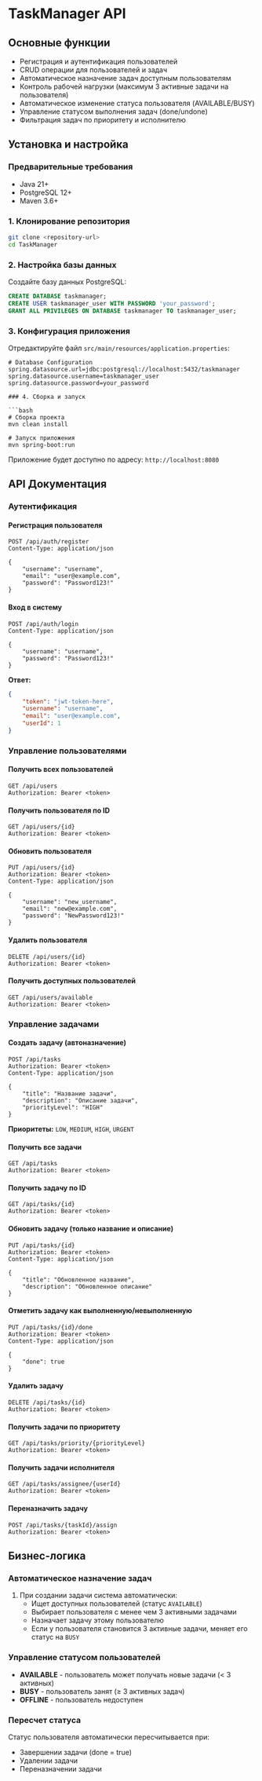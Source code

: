 # TaskManager API

##  Основные функции

-  Регистрация и аутентификация пользователей
-  CRUD операции для пользователей и задач
-  Автоматическое назначение задач доступным пользователям
-  Контроль рабочей нагрузки (максимум 3 активные задачи на пользователя)
-  Автоматическое изменение статуса пользователя (AVAILABLE/BUSY)
-  Управление статусом выполнения задач (done/undone)
-  Фильтрация задач по приоритету и исполнителю

##  Установка и настройка

### Предварительные требования

- Java 21+
- PostgreSQL 12+
- Maven 3.6+

### 1. Клонирование репозитория

```bash
git clone <repository-url>
cd TaskManager
```

### 2. Настройка базы данных

Создайте базу данных PostgreSQL:

```sql
CREATE DATABASE taskmanager;
CREATE USER taskmanager_user WITH PASSWORD 'your_password';
GRANT ALL PRIVILEGES ON DATABASE taskmanager TO taskmanager_user;
```

### 3. Конфигурация приложения

Отредактируйте файл `src/main/resources/application.properties`:

```properties
# Database Configuration
spring.datasource.url=jdbc:postgresql://localhost:5432/taskmanager
spring.datasource.username=taskmanager_user
spring.datasource.password=your_password

### 4. Сборка и запуск

```bash
# Сборка проекта
mvn clean install

# Запуск приложения
mvn spring-boot:run
```

Приложение будет доступно по адресу: `http://localhost:8080`

##  API Документация

### Аутентификация

#### Регистрация пользователя
```http
POST /api/auth/register
Content-Type: application/json

{
    "username": "username",
    "email": "user@example.com",
    "password": "Password123!"
}
```

#### Вход в систему
```http
POST /api/auth/login
Content-Type: application/json

{
    "username": "username",
    "password": "Password123!"
}
```

**Ответ:**
```json
{
    "token": "jwt-token-here",
    "username": "username",
    "email": "user@example.com",
    "userId": 1
}
```

### Управление пользователями

#### Получить всех пользователей
```http
GET /api/users
Authorization: Bearer <token>
```

#### Получить пользователя по ID
```http
GET /api/users/{id}
Authorization: Bearer <token>
```

#### Обновить пользователя
```http
PUT /api/users/{id}
Authorization: Bearer <token>
Content-Type: application/json

{
    "username": "new_username",
    "email": "new@example.com",
    "password": "NewPassword123!"
}
```

#### Удалить пользователя
```http
DELETE /api/users/{id}
Authorization: Bearer <token>
```

#### Получить доступных пользователей
```http
GET /api/users/available
Authorization: Bearer <token>
```

### Управление задачами

#### Создать задачу (автоназначение)
```http
POST /api/tasks
Authorization: Bearer <token>
Content-Type: application/json

{
    "title": "Название задачи",
    "description": "Описание задачи",
    "priorityLevel": "HIGH"
}
```

**Приоритеты:** `LOW`, `MEDIUM`, `HIGH`, `URGENT`

#### Получить все задачи
```http
GET /api/tasks
Authorization: Bearer <token>
```

#### Получить задачу по ID
```http
GET /api/tasks/{id}
Authorization: Bearer <token>
```

#### Обновить задачу (только название и описание)
```http
PUT /api/tasks/{id}
Authorization: Bearer <token>
Content-Type: application/json

{
    "title": "Обновленное название",
    "description": "Обновленное описание"
}
```

#### Отметить задачу как выполненную/невыполненную
```http
PUT /api/tasks/{id}/done
Authorization: Bearer <token>
Content-Type: application/json

{
    "done": true
}
```

#### Удалить задачу
```http
DELETE /api/tasks/{id}
Authorization: Bearer <token>
```

#### Получить задачи по приоритету
```http
GET /api/tasks/priority/{priorityLevel}
Authorization: Bearer <token>
```

#### Получить задачи исполнителя
```http
GET /api/tasks/assignee/{userId}
Authorization: Bearer <token>
```

#### Переназначить задачу
```http
POST /api/tasks/{taskId}/assign
Authorization: Bearer <token>
```

##  Бизнес-логика

### Автоматическое назначение задач

1. При создании задачи система автоматически:
   - Ищет доступных пользователей (статус `AVAILABLE`)
   - Выбирает пользователя с менее чем 3 активными задачами
   - Назначает задачу этому пользователю
   - Если у пользователя становится 3 активные задачи, меняет его статус на `BUSY`

### Управление статусом пользователей

- **AVAILABLE** - пользователь может получать новые задачи (< 3 активных)
- **BUSY** - пользователь занят (≥ 3 активных задач)
- **OFFLINE** - пользователь недоступен

### Пересчет статуса

Статус пользователя автоматически пересчитывается при:
- Завершении задачи (done = true)
- Удалении задачи
- Переназначении задачи
